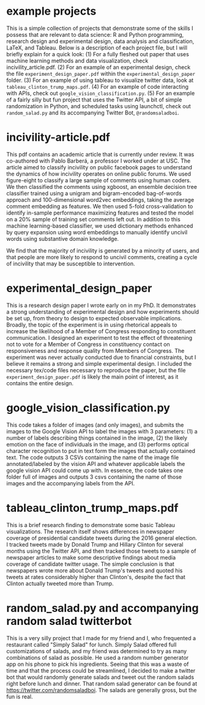 # example projects
 
This is a simple collection of projects that demonstrate some of the skills I possess that are relevant to data science: R and Python programming, research design and experimental design, data analysis and classification, LaTeX, and Tableau. Below is a description of each project file, but I will briefly explain for a quick look:
(1) For a fully fleshed out paper that uses machine learning methods and data visualization, check incivility_article.pdf. 
(2) For an example of an experimental design, check the file `experiment_design_paper.pdf` within the `experimental_design_paper` folder.
(3) For an example of using tableau to visualize twitter data, look at `tableau_clinton_trump_maps.pdf`.
(4) For an example of code interacting with APIs, check out `google_vision_classification.py`.
(5) For an example of a fairly silly but fun project that uses the Twitter API, a bit of simple randomization in Python, and scheduled tasks using launchctl, check out `random_salad.py` and its accompanying Twitter Bot, `@randomsaladboi`.

# incivility-article.pdf

This pdf contains an academic article that is currently under review. It was co-authored with Pablo Barberá, a professor I worked under at USC. The article aimed to classify incivility on public facebook pages to understand the dynamics of how incivility operates on online public forums. We used figure-eight to classify a large sample of comments using human coders. We then classified the comments using xgboost, an ensemble decision tree classifier trained using a unigram and bigram-encoded bag-of-words approach and 100-dimensional word2vec embeddings, taking the average comment embedding as features. We then used 5-fold cross-validation to identify in-sample performance maximizing features and tested the model on a 20% sample of training set comments left out. In addition to this machine learning-based classifier, we used dictionary methods enhanced by query expansion using word embeddings to manually identify uncivil words using substantive domain knowledge.

We find that the majority of incivility is generated by a minority of users, and that people are more likely to respond to uncivil comments, creating a cycle of incivility that may be susceptible to intervention.

# experimental_design_paper

This is a research design paper I wrote early on in my PhD. It demonstrates a strong understanding of experimental design and how experiments should be set up, from theory to design to expected observable implications. Broadly, the topic of the experiment is in using rhetorical appeals to increase the likelihood of a Member of Congress responding to constituent communication. I designed an experiment to test the effect of threatening not to vote for a Member of Congress in constituency contact on responsiveness and response quality from Members of Congress. The experiment was never actually conducted due to financial constraints, but I believe it remains a strong and simple experimental design. I included the necessary tex/code files necessary to reproduce the paper, but the file `experiment_design_paper.pdf` is likely the main point of interest, as it contains the entire design.

# google_vision_classification.py

This code takes a folder of images (and only images), and submits the images to the Google Vision API to label the images with 3 parameters: (1) a number of labels describing things contained in the image, (2) the likely emotion on the face of individuals in the image, and (3) performs optical character recognition to put in text form the images that actually contained text. The code outputs 3 CSVs containing the name of the image file annotated/labeled by the vision API and whatever applicable labels the google vision API could come up with. In essence, the code takes one folder full of images and outputs 3 csvs containing the name of those images and the accompanying labels from the API.

# tableau_clinton_trump_maps.pdf

This is a brief research finding to demonstrate some basic Tableau visualizations. The research itself shows differences in newspaper coverage of presidential candidate tweets during the 2016 general election. I tracked tweets made by Donald Trump and Hillary Clinton for several months using the Twitter API, and then tracked those tweets to a sample of newspaper articles to make some descriptive findings about media coverage of candidate twitter usage. The simple conclusion is that newspapers wrote more about Donald Trump's tweets and quoted his tweets at rates considerably higher than Clinton's, despite the fact that Clinton actually tweeted more than Trump.

# random_salad.py and accompanying random salad twitterbot

This is a very silly project that I made for my friend and I, who frequented a restaurant called "Simply Salad" for lunch. Simply Salad offered full customizations of salads, and my friend was determined to try as many combinations of salad as possible. He used a random number generator app on his phone to pick his ingredients. Seeing that this was a waste of time and that the process could be streamlined, I decided to make a twitter bot that would randomly generate salads and tweet out the random salads right before lunch and dinner. That random salad generator can be found at https://twitter.com/randomsaladboi. The salads are generally gross, but the fun is real.



